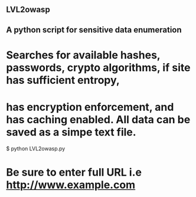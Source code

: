 ## LVL2owasp

## A python script for sensitive data enumeration
# Searches for available hashes, passwords, crypto algorithms, if site has sufficient entropy, 
# has encryption enforcement, and has caching enabled. All data can be saved as a simpe text file.
$ python LVL2owasp.py
# Be sure to enter full URL i.e http://www.example.com
